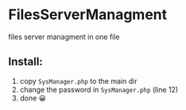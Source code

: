 # FilesServerManagment
files server managment in one file


## Install:
1. copy ```SysManager.php``` to the main dir
2. change the password in ```SysManager.php``` (line 12)
3. done 😀
